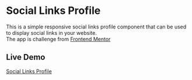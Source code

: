 # Social Links Profile

This is a simple responsive social links profile component that can be used to display social links in your website.
<br>
The app is challenge from [Frontend Mentor](https://www.frontendmentor.io/challenges/social-links-profile-UG32l9m6dQ)

## Live Demo

[Social Links Profile](https://social-links-profile-djub.onrender.com)
